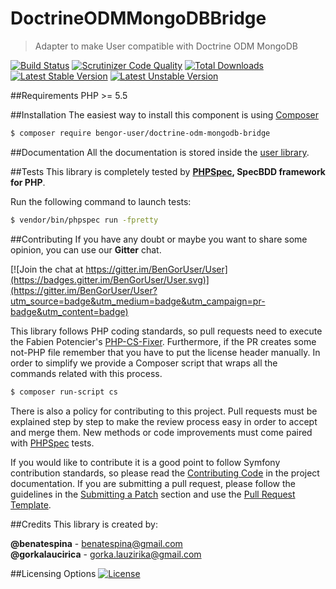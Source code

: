 # DoctrineODMMongoDBBridge
> Adapter to make User compatible with Doctrine ODM MongoDB

[![Build Status](https://travis-ci.org/BenGorUser/DoctrineODMMongoDBBridge.svg?branch=master)](https://travis-ci.org/BenGorUser/DoctrineODMMongoDBBridge)
[![Scrutinizer Code Quality](https://scrutinizer-ci.com/g/BenGorUser/DoctrineODMMongoDBBridge/badges/quality-score.png?b=master)](https://scrutinizer-ci.com/g/BenGorUser/DoctrineODMMongoDBBridge/?branch=master)
[![Total Downloads](https://poser.pugx.org/bengor-user/doctrine-odm-mongodb-bridge/downloads)](https://packagist.org/packages/bengor-user/doctrine-odm-mongodb-bridge/)
[![Latest Stable Version](https://poser.pugx.org/bengor-user/doctrine-odm-mongodb-bridge/v/stable.svg)](https://packagist.org/packages/bengor-user/doctrine-odm-mongodb-bridge/)
[![Latest Unstable Version](https://poser.pugx.org/bengor-user/doctrine-odm-mongodb-bridge/v/unstable.svg)](https://packagist.org/packages/bengor-user/doctrine-odm-mongodb-bridge/)

##Requirements
PHP >= 5.5

##Installation
The easiest way to install this component is using [Composer][6]
```bash
$ composer require bengor-user/doctrine-odm-mongodb-bridge
```

##Documentation
All the documentation is stored inside the [user library](https://github.com/BenGorUser/User/blob/master/docs/index.md).

##Tests
This library is completely tested by **[PHPSpec][1], SpecBDD framework for PHP**.

Run the following command to launch tests:
```bash
$ vendor/bin/phpspec run -fpretty
```

##Contributing
If you have any doubt or maybe you want to share some opinion, you can use our **Gitter** chat.

[![Join the chat at https://gitter.im/BenGorUser/User](https://badges.gitter.im/BenGorUser/User.svg)](https://gitter.im/BenGorUser/User?utm_source=badge&utm_medium=badge&utm_campaign=pr-badge&utm_content=badge)

This library follows PHP coding standards, so pull requests need to execute the Fabien Potencier's [PHP-CS-Fixer][5].
Furthermore, if the PR creates some not-PHP file remember that you have to put the license header manually. In order
to simplify we provide a Composer script that wraps all the commands related with this process.
```bash
$ composer run-script cs
```

There is also a policy for contributing to this project. Pull requests must be explained step by step to make the
review process easy in order to accept and merge them. New methods or code improvements must come paired with
[PHPSpec][1] tests.

If you would like to contribute it is a good point to follow Symfony contribution standards, so please read the
[Contributing Code][2] in the project documentation. If you are submitting a pull request, please follow the guidelines
in the [Submitting a Patch][3] section and use the [Pull Request Template][4].

##Credits
This library is created by:
>
**@benatespina** - [benatespina@gmail.com](mailto:benatespina@gmail.com)<br>
**@gorkalaucirica** - [gorka.lauzirika@gmail.com](mailto:gorka.lauzirika@gmail.com)

##Licensing Options
[![License](https://poser.pugx.org/bengor-user/doctrine-odm-mongodb-bridge/license.svg)](https://github.com/BenGorUser/DoctrineODMMongoDBBridge/blob/master/LICENSE)

[1]: http://www.phpspec.net/
[2]: http://symfony.com/doc/current/contributing/code/index.html
[3]: http://symfony.com/doc/current/contributing/code/patches.html#check-list
[4]: http://symfony.com/doc/current/contributing/code/patches.html#make-a-pull-request
[5]: http://cs.sensiolabs.org/
[6]: http://getcomposer.org
